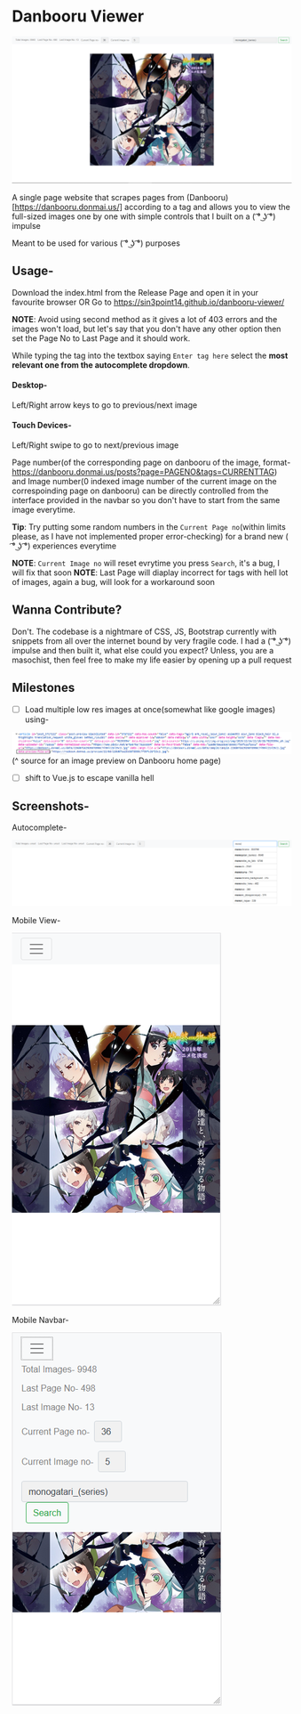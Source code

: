 # Danbooru Viewer


![Monogatari Sample](/images/sample2.PNG)


A single page website that scrapes pages from (Danbooru)[https://danbooru.donmai.us/] according to a tag and allows you to view the full-sized images one by one with simple controls that I built on a ( ͡° ͜ʖ ͡°) impulse

Meant to be used for various ( ͡° ͜ʖ ͡°) purposes

## Usage-

Download the index.html from the Release Page and open it in your favourite browser
OR
Go to https://sin3point14.github.io/danbooru-viewer/

__NOTE__: Avoid using second method as it gives a lot of 403 errors and the images won't load, but let's say that you don't have any other option then set the Page No to Last Page and it should work.

While typing the tag into the textbox saying `Enter tag here` select the __most relevant one from the autocomplete dropdown__.

#### Desktop- 
Left/Right arrow keys to go to previous/next image

#### Touch Devices- 
Left/Right swipe to go to next/previous image

Page number(of the corresponding page on danbooru of the image, format- https://danbooru.donmai.us/posts?page=PAGENO&tags=CURRENTTAG) and Image number(0 indexed image number of the current image on the correspoinding page on danbooru) can be directly controlled from the interface provided in the navbar so you don't have to start from the same image everytime.

__Tip__: Try putting some random numbers in the `Current Page no`(within limits please, as I have not implemented proper error-checking) for a brand new ( ͡° ͜ʖ ͡°) experiences everytime

__NOTE__: `Current Image no` will reset evrytime you press `Search`, it's a bug, I will fix that soon
__NOTE__: Last Page will diaplay incorrect for tags with hell lot of images, again a bug, will look for a workaround soon

## Wanna Contribute?

Don't.
The codebase is a nightmare of CSS, JS, Bootstrap currently with snippets from all over the internet bound by very fragile code.
I had a ( ͡° ͜ʖ ͡°) impulse and then built it, what else could you expect?
Unless, you are a masochist, then feel free to make my life easier by opening up a pull request 

## Milestones

- [ ] Load multiple low res images at once(somewhat like google images) using-

![Danbooru inspect element](/images/goal1.PNG)
(^ source for an image preview on Danbooru home page)

- [ ] shift to Vue.js to escape vanilla hell

## Screenshots-


Autocomplete-

![Monogatari Autocomplete Sample](/images/sample1.PNG)


Mobile View-

![Mobile Monogatari Sample](/images/sample3.PNG)


Mobile Navbar-

![Mobile Navbar Sample](/images/sample4.PNG)
